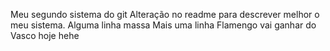 Meu segundo sistema do git
Alteração no readme para descrever melhor o meu sistema.
Alguma linha massa
Mais uma linha 
Flamengo vai ganhar do Vasco hoje hehe
